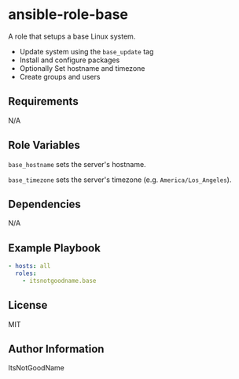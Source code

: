 # ansible-role-base

A role that setups a base Linux system.

- Update system using the `base_update` tag
- Install and configure packages
- Optionally Set hostname and timezone
- Create groups and users

## Requirements

N/A

## Role Variables

`base_hostname` sets the server's hostname.

`base_timezone` sets the server's timezone (e.g. `America/Los_Angeles`).

## Dependencies

N/A

## Example Playbook

```yaml
- hosts: all
  roles:
    - itsnotgoodname.base
```

## License

MIT

## Author Information

ItsNotGoodName
